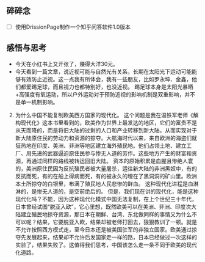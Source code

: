 ## 碎碎念
- [ ] 使用DrissionPage制作一个知乎问答软件1.0版本


## 感悟与思考
- 今天在小红书上又开张了，赚得大洋30元。
- 今天看到一篇文章，说近视可能与自然光有关系，长期在太阳光下运动可能能够有效防止近视。这一点我有所体会，我有一些朋友，比如罗永坤、金鑫，他们都爱踢足球，而且视力也都特别好，也没近视。 踢足球本身是太阳光暴晒+高强度有氧运动，所以户外运动对于预防近视的影响机制是双重影响，并不是单一机制影响。
2. 为什么中国不能复制欧美西方国家的现代化。
  这个问题是我在温铁军老师《解构现代化》这本书里看到的，欧美作为世界上最发达的地区，它们的富贵不是从天而降的，而是将旧大陆的过剩的人口和产业转移到新大陆，从而实现对于新大陆原住民的劳动力和资源的掠夺。大航海时代以来，来自欧洲的海盗们就狂热地在印度、美洲、非洲等地区建立海外殖民地。他们占领土地、建立工厂、用先进的武器逼迫原住民参与惨无人道的劳作。这些地方产生的财富和资源，再通过同样的路线被转运回旧大陆。
  资本的原始积累是血腥且惨绝人寰的，美洲原住民因为反抗殖民者被大量屠杀，运往新大陆的非洲黑奴中，有的反抗而死，有的在船上得病而死，有的被永久的埋在了黑洞洞的矿山里。欧洲本土所掠夺的白银里，布满了殖民地人民悲惨的鲜血。
  这种现代化进程是血淋淋的，是惨无人道的，是空前绝后的。
  但是，我们现在讲的现代化，能是这种现代化吗？不能，因为这种现代化模式中国无法复制，在上个世纪三十年代，日本曾经试图“脱亚入欧”，它心里想，既然欧美可以在美洲、非洲、印度次大陆建立殖民地掠夺资源，那日本在朝鲜、台湾、东北做同样的事情又为什么不可以呢？结果，它要脱亚入欧，结果却被老师打回去，狠狠教训了一顿。就是不允许按照西方模式走，至今日本还是被美国驻军的非独立国家。欧美通过掠夺先发展起来，结果却不允许后发国家走一样的路，日本已经做过一次这样的实验了，结果失败了。这值得我们思考，中国该怎么走一条不同于欧美的现代化道路。
  
